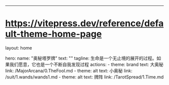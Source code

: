 ---
# https://vitepress.dev/reference/default-theme-home-page
layout: home

hero:
  name: "奥秘塔罗牌"
  text: ""
  tagline: 生命是一个无止境的展开的过程。如果我们愿意，它也是一个不断自我发现过程
  actions:
    - theme: brand
      text: 大奥秘
      link: /MajorArcana/0.TheFool.md
    - theme: alt
      text: 小奥秘
      link: /suit/1.wands/wands1.md
    - theme: alt
      text: 牌阵
      link: /TarotSpread/1.Time.md

